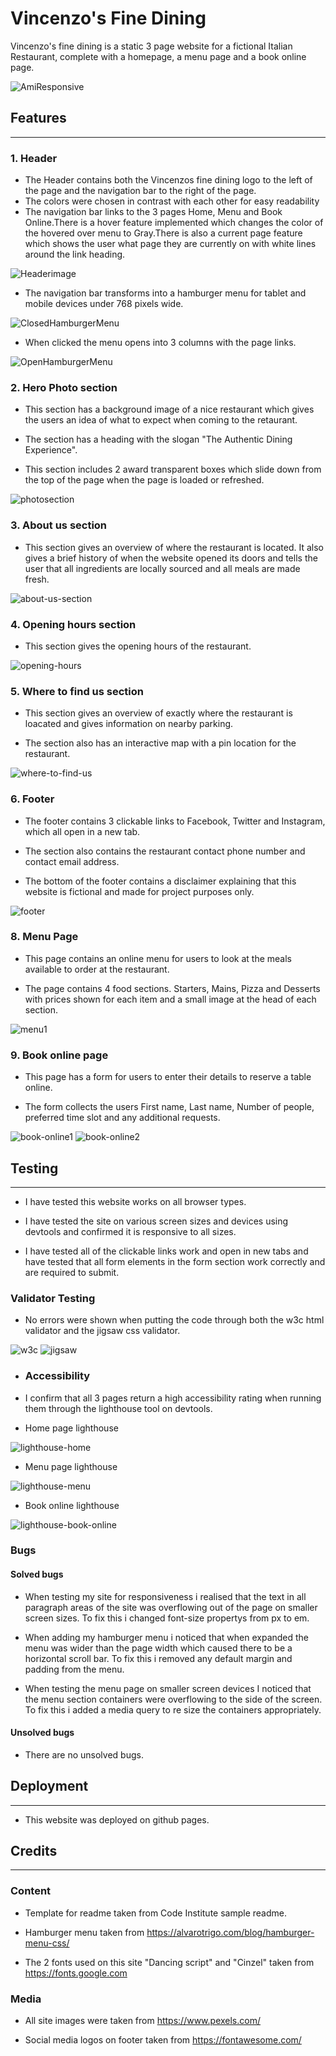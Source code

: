 # Vincenzo's Fine Dining
Vincenzo's fine dining is a static 3 page website for a fictional Italian Restaurant, complete with a homepage, a menu page and a book online page.

![AmiResponsive](assets/README-images/amiresponsive.jpg)

## Features
---
### 1. Header
* The Header contains both the Vincenzos fine dining logo to the left of the page and the navigation bar to the right of the page.
* The colors were chosen in contrast with each other for easy readability
* The navigation bar links to the 3 pages Home, Menu and Book Online.There is a hover feature implemented which changes the color of the hovered over menu to Gray.There is also a current page feature which shows the user what page they are currently on with white lines around the link heading.

![Headerimage](assets/README-images/header.jpg)

* The navigation bar transforms into a hamburger menu for tablet and mobile devices under 768 pixels wide.

![ClosedHamburgerMenu](assets/README-images/hamburger-menu-closed.jpg)

* When clicked the menu opens into 3 columns with the page links.

![OpenHamburgerMenu](assets/README-images/hamburger-menu-open.jpg)

### 2. Hero Photo section
* This section has a background image of a nice restaurant which gives the users an idea of what to expect when coming to the retaurant.

* The section has a heading with the slogan "The Authentic Dining Experience".

* This section includes 2 award transparent boxes which slide down from the top of the page when the page is loaded or refreshed.

![photosection](assets/README-images/photo-section.jpg)

### 3. About us section
* This section gives an overview of where the restaurant is located. It also gives a brief history of when the website opened its doors and tells the user that all ingredients are locally sourced and all meals are made fresh.

![about-us-section](assets/README-images/aboutus.jpg)

### 4. Opening hours section
* This section gives the opening hours of the restaurant.

![opening-hours](assets/README-images/opening-hours.jpg)

### 5. Where to find us section
* This section gives an overview of exactly where the restaurant is loacated and gives information on nearby parking.

* The section also has an interactive map with a pin location for the restaurant.

![where-to-find-us](assets/README-images/where-to-find-us.jpg)

### 6. Footer
* The footer contains 3 clickable links to Facebook, Twitter and Instagram, which all open in a new tab.

* The section also contains the restaurant contact phone number and contact email address.

* The bottom of the footer contains a disclaimer explaining that this website is fictional and made for project purposes only.

![footer](assets/README-images/footer.jpg)

### 8. Menu Page

* This page contains an online menu for users to look at the meals available to order at the restaurant.

* The page contains 4 food sections. Starters, Mains, Pizza and Desserts with prices shown for each item and a small image at the head of each section.

![menu1](assets/README-images/menu1.jpg)

### 9. Book online page
* This page has a form for users to enter their details to reserve a table online.

* The form collects the users First name, Last name, Number of people, preferred time slot and any additional requests.

![book-online1](assets/README-images/book-online1.jpg)
![book-online2](assets/README-images/book-online2.jpg)

## Testing
---
* I have tested this website works on all browser types.

* I have tested the site on various screen sizes and devices using devtools and confirmed it is responsive to all sizes.

* I have tested all of the clickable links work and open in new tabs and have tested that all form elements in the form section work correctly and are required to submit.

### Validator Testing

* No errors were shown when putting the code through both the w3c html validator and the jigsaw css validator.

![w3c](assets/README-images/w3c.jpg)
![jigsaw](assets/README-images/jigsaw.jpg)

* ### Accessibility

* I confirm that all 3 pages return a high accessibility rating when running them through the lighthouse tool on devtools.

* Home page lighthouse

![lighthouse-home](assets/README-images/home-page-lighthouse.jpg)

* Menu page lighthouse

![lighthouse-menu](assets/README-images/menu-page-lighthouse.jpg)

* Book online lighthouse

![lighthouse-book-online](assets/README-images/book-online-lighthouse.jpg)

### Bugs

#### Solved bugs

* When testing my site for responsiveness i realised that the text in all paragraph areas of the site was overflowing out of the page on smaller screen sizes. To fix this i changed font-size propertys from px to em.

* When adding my hamburger menu i noticed that when expanded the menu was wider than the page width which caused there to be a horizontal scroll bar. To fix this i removed any default margin and padding from the menu.

* When testing the menu page on smaller screen devices I noticed that the menu section containers were overflowing to the side of the screen. To fix this i added a media query to re size the containers appropriately.

#### Unsolved bugs

* There are no unsolved bugs.

## Deployment
---
* This website was deployed on github pages.

## Credits
---
### Content

* Template for readme taken from Code Institute sample readme.

* Hamburger menu taken from https://alvarotrigo.com/blog/hamburger-menu-css/ 

* The 2 fonts used on this site "Dancing script" and "Cinzel" taken from https://fonts.google.com

### Media 

* All site images were taken from https://www.pexels.com/

* Social media logos on footer taken from https://fontawesome.com/








